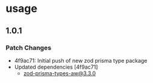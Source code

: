 # usage

## 1.0.1

### Patch Changes

- 4f9ac71: Initial push of new zod prisma type package
- Updated dependencies [4f9ac71]
  - zod-prisma-types-aw@3.3.0
